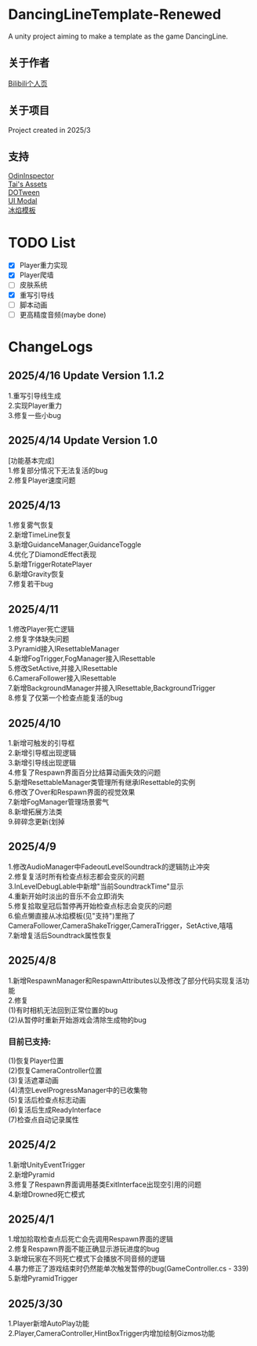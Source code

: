 # DancingLineTemplate-Renewed
A unity project aiming to make a template as the game DancingLine.

## 关于作者
[Bilibili个人页](https://space.bilibili.com/291841883?spm_id_from=333.1007.0.0)

## 关于项目
  Project created in 2025/3
## 支持
  [OdinInspector](https://odininspector.com/)<br>
  [Tai's Assets](https://assetstore.unity.com/publishers/17505)<br>
  [DOTween](https://dotween.demigiant.com/)<br>
  [UI Modal](https://assetstore.unity.com/packages/tools/gui/ui-modal-175169)<br>
  [冰焰模板](https://chinadlrs.com/app/?id=41)<br>
# TODO List
- [x] Player重力实现
- [x] Player爬墙
- [ ] 皮肤系统
- [x] 重写引导线
- [ ] 脚本动画
- [ ] 更高精度音频(maybe done)
<html>
  <h1>ChangeLogs</h1>
  <h2>2025/4/16 Update Version 1.1.2</h2>
  1.重写引导线生成<br>
  2.实现Player重力<br>
  3.修复一些小bug<br>
  <h2>2025/4/14 Update Version 1.0</h2>
  [功能基本完成]<br>
  1.修复部分情况下无法复活的bug<br>
  2.修复Player速度问题<br>
  <h2>2025/4/13</h2>
  1.修复雾气恢复<br>
  2.新增TimeLine恢复<br>
  3.新增GuidanceManager,GuidanceToggle<br>
  4.优化了DiamondEffect表现<br>
  5.新增TriggerRotatePlayer<br>
  6.新增Gravity恢复<br>
  7.修复若干bug<br>

  <h2>2025/4/11</h2>
  1.修改Player死亡逻辑<br>
  2.修复字体缺失问题<br>
  3.Pyramid接入IResettableManager<br>
  4.新增FogTrigger,FogManager接入IResettable<br>
  5.修改SetActive,并接入IResettable<br>
  6.CameraFollower接入IResettable<br>
  7.新增BackgroundManager并接入IResettable,BackgroundTrigger<br>
  8.修复了仅第一个检查点能复活的bug<br>
  <h2>2025/4/10</h2>
  1.新增可触发的引导框<br>
  2.新增引导框出现逻辑<br>
  3.新增引导线出现逻辑<br>
  4.修复了Respawn界面百分比结算动画失效的问题<br>
  5.新增ResettableManager类管理所有继承IResettable的实例<br>
  6.修改了Over和Respawn界面的视觉效果<br>
  7.新增FogManager管理场景雾气<br>
  8.新增拓展方法类<br>
  9.碎碎念更新(划掉<br>
  <h2>2025/4/9</h2>
  1.修改AudioManager中FadeoutLevelSoundtrack的逻辑防止冲突<br>
  2.修复复活时所有检查点标志都会变灰的问题<br>
  3.InLevelDebugLable中新增"当前SoundtrackTime"显示<br>
  4.重新开始时淡出的音乐不会立即消失<br>
  5.修复拾取皇冠后暂停再开始检查点标志会变灰的问题<br>
  6.偷点懒直接从冰焰模板(见"支持")里拖了CameraFollower,CameraShakeTrigger,CameraTrigger，SetActive,嘻嘻<br>
  7.新增复活后Soundtrack属性恢复<br>
  <h2>2025/4/8</h2>
  1.新增RespawnManager和RespawnAttributes以及修改了部分代码实现复活功能<br>
  2.修复<br>
  (1)有时相机无法回到正常位置的bug<br>
  (2)从暂停时重新开始游戏会清除生成物的bug
  <h3>目前已支持:</h3>
  (1)恢复Player位置<br>
  (2)恢复CameraController位置<br>
  (3)复活遮罩动画<br>
  (4)清空LevelProgressManager中的已收集物<br>
  (5)复活后检查点标志动画<br>
  (6)复活后生成ReadyInterface<br>
  (7)检查点自动记录属性<br>
  
  <h2>2025/4/2</h2>
  1.新增UnityEventTrigger<br>
  2.新增Pyramid<br>
  3.修复了Respawn界面调用基类ExitInterface出现空引用的问题<br>
  4.新增Drowned死亡模式<br>
  <h2>2025/4/1</h2>
  1.增加拾取检查点后死亡会先调用Respawn界面的逻辑<br>
  2.修复Respawn界面不能正确显示游玩进度的bug<br>
  3.新增玩家在不同死亡模式下会播放不同音频的逻辑<br>
  4.暴力修正了游戏结束时仍然能单次触发暂停的bug(GameController.cs - 339)<br>
  5.新增PyramidTrigger<br>
  <h2>2025/3/30</h2>
 1.Player新增AutoPlay功能<br>
 2.Player,CameraController,HintBoxTrigger内增加绘制Gizmos功能
</html>
